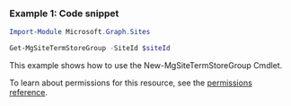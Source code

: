 ### Example 1: Code snippet

```powershellImport-Module Microsoft.Graph.Sites

Get-MgSiteTermStoreGroup -SiteId $siteId
```
This example shows how to use the New-MgSiteTermStoreGroup Cmdlet.
To learn about permissions for this resource, see the [permissions reference](/graph/permissions-reference).

